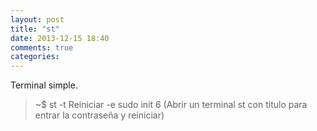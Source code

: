 ```yaml
---
layout: post
title: "st"
date: 2013-12-15 18:40
comments: true
categories: 
---
```

Terminal simple.

>~$ st -t Reiniciar -e sudo init 6 (Abrir un terminal st con título para entrar la contraseña y reiniciar)

